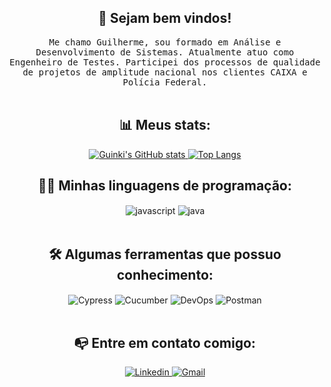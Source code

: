 ### <h2 align="center" dir="auto"> 👋 Sejam bem vindos! </h2>
<p align="center" dir="auto">
  <samp>Me chamo Guilherme, sou formado em Análise e Desenvolvimento de Sistemas. Atualmente atuo como Engenheiro de Testes. Participei dos processos de qualidade de projetos de amplitude nacional nos clientes CAIXA e Polícia Federal. </samp><br><br>

<div align="center">
  <h2>📊 Meus stats:</h2>
  <a href="https://github.com/Guinki/github-readme-stats">
    <img src="https://github-readme-stats.vercel.app/api?username=Guinki&hide=contribs&theme=radical&show_icons=true" alt="Guinki's GitHub stats">
  </a>
  <a href="https://github.com/Guinki/github-readme-stats">
    <img src="https://github-readme-stats.vercel.app/api/top-langs/?username=Guinki&show_icons=true&theme=radical" alt="Top Langs">
  </a>
</div>


#### <h2 align="center" dir="auto">👩‍💻 Minhas linguagens de programação: </h2>
<div align="center"><div style="display: inline_block">
<img align="center" alt="javascript" src="https://img.shields.io/badge/JavaScript-F7DF1E?style=for-the-badge&logo=javascript&logoColor=black"/>
<img align="center" alt="java" src="https://img.shields.io/badge/Java-FF0000?style=for-the-badge&logo=java&logoColor=red"/>

</div></div><br>


#### <h2 align="center" dir="auto">🛠️ Algumas ferramentas que possuo conhecimento: </h2>
<div align="center"><div style="display: inline_block">
<img align="center" alt="Cypress" src="https://img.shields.io/badge/Cypress-17202C?style=for-the-badge&logo=cypress&logoColor=white"/>
<img align="center" alt="Cucumber" src="https://img.shields.io/badge/Cucumber-43B02A?style=for-the-badge&logo=cucumber&logoColor=white"/>
<img align="center" alt="DevOps" src="https://img.shields.io/badge/DevOps-0000ff?style=for-the-badge&logo=appium&logoColor=white"/>
<img align="center" alt="Postman" src="https://img.shields.io/badge/postman-ffa500?style=for-the-badge&logo=postman&logoColor=white"/>
</div></div><br>



#### <h2 align="center" dir="auto">📭 Entre em contato comigo: </h2>
<div align="center">
  <a href="https://www.linkedin.com/in/guilherme-henrique-araujo/">
    <img src="https://img.shields.io/badge/LinkedIn-0077B5?style=for-the-badge&logo=linkedin&logoColor=white" alt="Linkedin">
  </a>
  <a href="mailto:guihenrique1616@hotmail.com?subject=Ola%20Giulianni,%20Venho%20do%20Github">
    <img src="https://img.shields.io/badge/Gmail-D14836?style=for-the-badge&logo=gmail&logoColor=white" alt="Gmail">
  </a>
</div>

